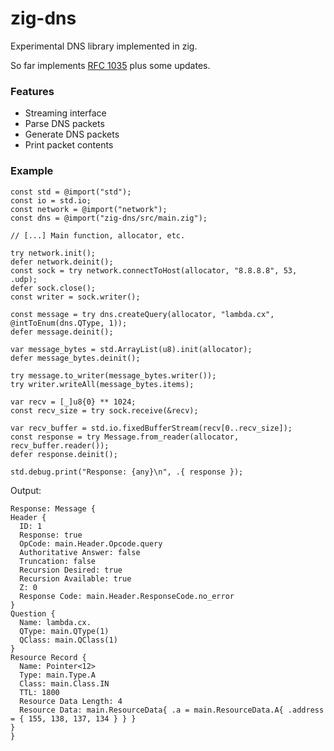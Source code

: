 # zig-dns

Experimental DNS library implemented in zig.

So far implements [RFC 1035](https://www.rfc-editor.org/rfc/rfc1035.html) plus some updates.

### Features
  * Streaming interface
  * Parse DNS packets
  * Generate DNS packets
  * Print packet contents
  
### Example

```zig
const std = @import("std");
const io = std.io;
const network = @import("network");
const dns = @import("zig-dns/src/main.zig");

// [...] Main function, allocator, etc.

try network.init();
defer network.deinit();
const sock = try network.connectToHost(allocator, "8.8.8.8", 53, .udp);
defer sock.close();
const writer = sock.writer();

const message = try dns.createQuery(allocator, "lambda.cx", @intToEnum(dns.QType, 1));
defer message.deinit();

var message_bytes = std.ArrayList(u8).init(allocator);
defer message_bytes.deinit();

try message.to_writer(message_bytes.writer());
try writer.writeAll(message_bytes.items);

var recv = [_]u8{0} ** 1024;
const recv_size = try sock.receive(&recv);

var recv_buffer = std.io.fixedBufferStream(recv[0..recv_size]);
const response = try Message.from_reader(allocator, recv_buffer.reader());
defer response.deinit();

std.debug.print("Response: {any}\n", .{ response });
```

Output:

```
Response: Message {
Header {
  ID: 1
  Response: true
  OpCode: main.Header.Opcode.query
  Authoritative Answer: false
  Truncation: false
  Recursion Desired: true
  Recursion Available: true
  Z: 0
  Response Code: main.Header.ResponseCode.no_error
}
Question {
  Name: lambda.cx.
  QType: main.QType(1)
  QClass: main.QClass(1)
}
Resource Record {
  Name: Pointer<12>
  Type: main.Type.A
  Class: main.Class.IN
  TTL: 1800
  Resource Data Length: 4
  Resource Data: main.ResourceData{ .a = main.ResourceData.A{ .address = { 155, 138, 137, 134 } } }
}
}
```
